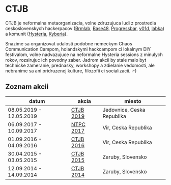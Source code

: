 # CTJB

CTJB je neformalna metaorganizacia, volne zdruzujuca ludi z prostredia ceskoslovenskych hackerpacov
([Brmlab](https://brmlab.cz/), [Base48](https://base48.cz/), [Progressbar](https://www.progressbar.sk/), [v01d](https://www.v01d.sk/), [labka](https://labka.cz/))
a komunit ([Hysteria](http://hysteria.sk/), [Kyberia](https://kyberia.sk/)).

Snazime sa organizovat udalosti podobne nemeckym Chaos Communication Campom, holandskymi hackcampom ci lokalnym DIY festivalom, volne nadvazujuce na neformalne Hysteria sessions z minulych rokov, rozsirujuc ich povodny zaber. Jadrom akcii by stale malo byt technicke zameranie, prednasky, workshopy a zdielanie vedomosti, ale nebranime sa ani pridruzenej kulture, filozofii ci socializacii. :-)

## Zoznam akcii

| datum                   | akcia                          | miesto                     |
|-------------------------|--------------------------------|----------------------------|
| 08.05.2019 - 12.05.2019 | [CTJB 2019](2019.md)           | Jedovnice, Ceska Republika |
| 06.09.2017 - 10.09.2017 | [NTPC 2017](https://ntpc.wtf/) | Vir, Ceska Republika       |
| 01.09.2016 - 04.09.2016 | [CTJB 2016](2016.md)           | Vir, Ceska Republika       |
| 30.04.2015 - 03.05.2015 | [CTJB 2015](2015.md)           | Zaruby, Slovensko          |
| 12.09.2014 - 14.09.2014 | [CTJB 2014](2014.md)           | Zaruby, Slovensko          |
